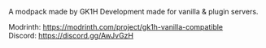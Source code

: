 A modpack made by GK1H Development made for vanilla & plugin servers.

Modrinth: https://modrinth.com/project/gk1h-vanilla-compatible  
Discord: https://discord.gg/AwJvGzH